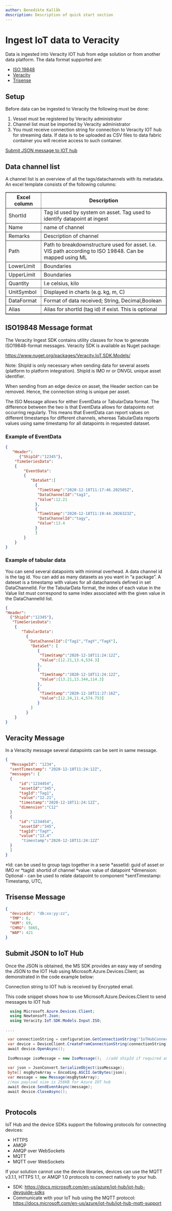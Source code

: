 ```yaml
---
author: Benedikte Kallåk
description: Description of quick start section
---
```


# Ingest IoT data to Veracity

Data is ingested into Veracity IOT hub from edge solution or from another data platform. 
The data format supported are:
 - [ISO 19848](#iso19848-message-format)
 - [Veracity ](#veracity-message)
 - [Trisense](#trisense-message)

## Setup
Before data can be ingested to Veracity the following must be done:
1.	Vessel must be registered by Veracity administrator
2.	Channel list must be imported by Veracity administrator
3.	You must receive connection string for connection to Veracity IOT hub for streaming data. If data is to be uploaded as CSV files to data fabric container you will receive access to such container.

[Submit JSON message to IOT hub](#submit-json--to-iot-hub)

## Data channel list

A channel list is an overview of all the tags/datachannels with its metadata. 
An excel template consists of the following columns:

<table border="1" width="100%">
    <thead>
      <tr>	  
	    <th>Excel column</th>
        <th>Description</th>        
      </tr>
    </thead>
    <tbody>             
		<tr>
		    <td>ShortId</td>
            <td>Tag id used by system on asset. Tag used to identify datapoint at ingest </td>
        </tr>
		<tr>
		    <td>Name</td>
            <td>name of channel</td>
        </tr>
		<tr>
		    <td>Remarks</td>
            <td>Description of channel</td>                  
        </tr>
		<tr>
		    <td>Path</td>
            <td>Path to breakdownstructure used for asset. I.e. VIS path according to ISO 19848. Can be mapped using ML </td>                  
        </tr>
		<tr>
		    <td>LowerLimit</td>
            <td>Boundaries</td>                  
        </tr>
		<tr>
		    <td>UpperLimit</td>
            <td>Boundaries</td>                  
        </tr>
		<tr>
		    <td>Quantity</td>
            <td>I.e celsius, kilo</td>                  
        </tr>
		<tr>
		    <td>UnitSymbol</td>
            <td>Displayed in charts (e.g. kg, m, C)</td>                  
        </tr>	
		<tr>
		    <td>DataFormat</td>
            <td>Format of data received; String, Decimal,Boolean</td>                  
        </tr>	
		<tr>
		    <td>Alias</td>
            <td>Alias for shortId (tag id) if exist. This is optional</td>                  
        </tr>			
		
 </tbody>    		
 </table>


## ISO19848 Message format

The Veracity Ingest SDK contains utility classes for how to generate ISO19848-format messages.
Veracity SDK is available as Nuget package:

https://www.nuget.org/packages/Veracity.IoT.SDK.Models/


Note: ShipId is only necessary when sending data for several assets (platform to platform integration).
ShipId is IMO nr or DNVGL unique asset identifier.

When sending from an edge device on asset, the Header section can be removed. Hence, the connection string is unique per asset.

The ISO Message allows for either EventData or TabularData format. The difference between the two is that EventData allows for datapoints not occurring regularly. 
This means that EventData can report values on different timestamps for different channels, whereas TabularData reports values using same timestamp for all datapoints in requested dataset. 

### Example of EventData

```json
{
   "Header":
      {"ShipId":"12345"},
    "TimeSeriesData":
	{
	    "EventData":
		{
		   "DataSet":[
		     {
			  "TimeStamp":"2020-12-18T11:17:46.202505Z",
			  "DataChannelId":"tag1",
			  "Value":12.21
			 },
			 {
			  "TimeStamp":"2020-12-18T11:19:44.2026323Z",
			  "DataChannelId":"tagy",
			  "Value":13.4
			 }
			 ]
		}
	}
}
```

### Example of tabular data
You can send several datapoints with minimal overhead.  A data channel id is the tag id. You can add as many datasets as you want in “a package”. A dateset is a timestamp with values for all datachannels defined in set DataChannelId.
For the TabularData format, the index of each value in the Value list must correspond to same index associated with the given value in the DataChannelId list. 
```json
{
"Header":
  {"ShipId":"12345"},
   "TimeSeriesData":
    {
	   "TabularData":
	     {		
		  "DataChannelId":["Tag1","TagY","TagX"],
		   "DataSet": [
		      {
			   "TimeStamp":"2020-12-18T11:24:12Z",
			   "Value":[12.21,13.4,534.3]
			  },
			  {
			   "TimeStamp":"2020-12-18T11:24:12Z",
			   "Value":[13.21,13.344,114.3]
			  },
              {
			   "TimeStamp":"2020-12-18T11:27:16Z",
			   "Value":[12.24,11.4,574.753]
			  }			  
		   ]
		 }
	}
}	
```	   
	   
## Veracity Message
In a Veracity message several datapoints can be sent in same message.
	
```json
{  
  "MessageId": "1234",
  "sentTimestamp": "2020-12-18T11:24:12Z",
  "messages": [
  {
      "id":"1234454",
	  "assetId":"345",
	  "tagId":"Tag1",
	  "value":"12.21",
      "timestamp":"2020-12-18T11:24:12Z",	  
	  "dimension":"C12"    
  }
  {
      "id":"1234454",
	  "assetId":"345",
	  "tagId":"TagY",
	  "value":"13.4"    
	   "timestamp":"2020-12-18T11:24:12Z"	  
  }
  ]
}
```	   
*Id: can be used to group tags together in a serie
*assetId: guid of asset or IMO nr
*tagId: shortid of channel
*value: value of datapoint
*dimension: Optional - can be used to relate datapoint to component
*sentTimestamp: Timestamp, UTC, 

## Trisense Message
	
```json
{  
  "deviceId": "db:xx:yy:zz",
  "TMP": 8,
  "HUM": 69,
  "CHRG": 5865,
  "WAP": 421
}
```	   

## Submit JSON to IoT Hub

Once the JSON is obtained, the MS SDK provides an easy way of sending the JSON to the IOT Hub using Microsoft.Azure.Devices.Client; as demonstrated in the code example below:

Connection string to IOT hub is received by Encrypted email.

This code snippet shows how to use Microsoft.Azure.Devices.Client to send messages to IOT hub

```cs
  using Microsoft.Azure.Devices.Client;
  using Newtonsoft.Json;
  using Veracity.IoT.SDK.Models.Input.ISO;

....

 var connectionString = configuration.GetConnectionString("IoTHubConnectionString");
 var device = DeviceClient.CreateFromConnectionString(connectionString);
 await device.OpenAsync();
			
 IsoMessage isoMessage = new IsoMessage();  //add shipId if required and timeseruesdata
 
 var json = JsonConvert.SerializeObject(isoMessage);
 byte[] msgByteArray = Encoding.ASCII.GetBytes(json);
 var message = new Message(msgByteArray);
 //max payload size is 256KB for Azure IOT hub
 await device.SendEventAsync(message);
 await device.CloseAsync();
 
```

## Protocols
IoT Hub and the device SDKs support the following protocols for connecting devices:
- HTTPS
- AMQP
- AMQP over WebSockets
- MQTT
- MQTT over WebSockets

If your solution cannot use the device libraries, devices can use the MQTT v3.1.1, HTTPS 1.1, or AMQP 1.0 protocols to connect natively to your hub.
- SDK: https://docs.microsoft.com/en-us/azure/iot-hub/iot-hub-devguide-sdks
- Communicate with your IoT hub using the MQTT protocol: https://docs.microsoft.com/en-us/azure/iot-hub/iot-hub-mqtt-support
